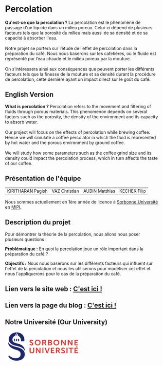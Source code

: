 # Percolation 

**Qu'est-ce que la percolation ?** La percolation est le phénomène de passage d'un liquide dans un milieu poreux. Celui-ci dépend de plusieurs facteurs tels que la porosité du milieu mais aussi de sa densité et de sa capacité à absorber l'eau.<br><br>
    Notre projet se portera sur l’étude de l’effet de percolation dans la préparation du café. Nous nous baserons sur les cafetières, où le fluide est représenté par l’eau chaude et le milieu poreux par la mouture.<br><br>
    On s’intéressera ainsi aux conséquences que peuvent porter les différents facteurs tels que la finesse de la mouture et sa densité durant la procédure de percolation, cette dernière ayant un impact direct sur le goût du café.
    
## English Version 

**What is percolation ?** Percolation refers to the movement and filtering of fluids through porous materials. This phenomenon depends on several factors such as the porosity, the density of the environment and its capacity to absorb water. <br><br>
    Our project will focus on the effects of percolation while brewing coffee. Hence we will simulate a coffee percolator in which the fluid is represented by hot water and the porous environment by ground coffee.<br><br>
    We will study how some parameters such as the coffee grind size and its density could impact the percolation process, which in turn affects the taste of our coffee.

## Présentation de l'équipe

<table>
    <tr>
        <td>KIRITHARAN Pagish</td>
        <td>VAZ Christian</td>
        <td>AUDIN Matthias</td>
        <td>KECHEK Filip</td>
    </tr>
</table>


Nous sommes actuellement en 1ère année de licence à [Sorbonne Université](https://www.sorbonne-universite.fr/) en [MIPI](http://licence.premiereannee.sorbonne-universite.fr/fr/la-licence-1ere-annee/portail-mipi.html).

## Description du projet

Pour démontrer la théorie de la percolation, nous allons nous poser plusieurs questions :

**Problématique :** En quoi la percolation joue un rôle important dans la préparation du café ?

**Objectifs :** Nous nous baserons sur les différents facteurs qui influent sur l'effet de la percolation et nous les utiliserons pour modéliser cet effet et nous l'appliquerons pour le cas de la préparation du café. 


## Lien vers le site web : <a href="https://are-dynamic-g2-2021.github.io/Percolation-Cafe/"> C'est ici ! </a>

## Lien vers la page du blog : <a href="https://are-dynamic-g2-2021.github.io/Percolation-Cafe/blog"> C'est ici ! </a>

## Notre Université (Our University)

<a href = "https://www.sorbonne-universite.fr/">
 <img src="./image/logo_su.png" width="250">
</a>

